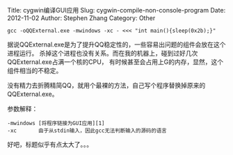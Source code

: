 Title: cygwin编译GUI应用
Slug: cygwin-compile-non-console-program
Date: 2012-11-02
Author: Stephen Zhang
Category: Other

```
gcc -oQQExternal.exe -mwindows -xc - <<< "int main(){sleep(0x2b);}"
```

据说QQExternal.exe是为了提升QQ稳定性的，一些容易出问题的组件会放在这个进程运行。 
杀掉这个进程也没有关系。而在我的机器上，碰到过好几次QQExternal.exe占满一个核的CPU，
有时候甚至会占用上G的内存，显然，这个组件相当的不稳定。

没有精力去折腾精简QQ，就用个最裸的方法，自己写个程序替换掉原来的QQExternal.exe。

参数解释：
```
-mwindows [将程序链接为GUI应用][1]
-xc       由于从stdin输入，因此gcc无法判断输入的源码的语言
```

好吧，标题似乎有点太大了。。。
